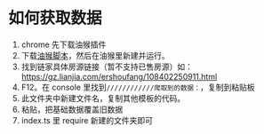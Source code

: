 # 如何获取数据

1. chrome 先下载油猴插件
2. 下载[油猴脚本](https://gist.github.com/HelloWorld20/de359967c791730f1ed9ae9fcd51df2f)，然后在油猴里新建并运行。
3. 找到链家具体房源链接（暂不支持已售房源）如：https://gz.lianjia.com/ershoufang/108402250911.html
4. F12。在 console 里找到`////////////爬取到的数据：`，复制到粘贴板
5. 此文件夹中新建文件名，复制其他模板的代码。
6. 粘贴，把基础数据覆盖旧数据
7. index.ts 里 require 新建的文件夹即可
